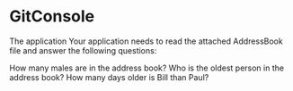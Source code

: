 # GitConsole
The application
Your application needs to read the attached AddressBook file and answer the following questions:

How many males are in the address book?
Who is the oldest person in the address book?
How many days older is Bill than Paul?